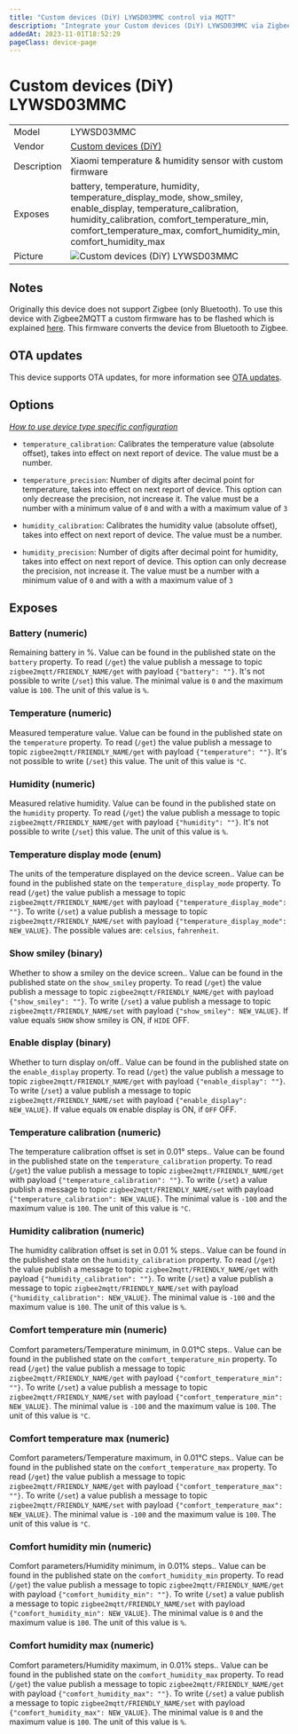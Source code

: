 ```yaml
---
title: "Custom devices (DiY) LYWSD03MMC control via MQTT"
description: "Integrate your Custom devices (DiY) LYWSD03MMC via Zigbee2MQTT with whatever smart home infrastructure you are using without the vendor's bridge or gateway."
addedAt: 2023-11-01T18:52:29
pageClass: device-page
---
```


<!-- !!!! -->
<!-- ATTENTION: This file is auto-generated through docgen! -->
<!-- You can only edit the "Notes"-Section between the two comment lines "Notes BEGIN" and "Notes END". -->
<!-- Do not use h1 or h2 heading within "## Notes"-Section. -->
<!-- !!!! -->

# Custom devices (DiY) LYWSD03MMC

|     |     |
|-----|-----|
| Model | LYWSD03MMC  |
| Vendor  | [Custom devices (DiY)](/supported-devices/#v=Custom%20devices%20(DiY))  |
| Description | Xiaomi temperature & humidity sensor with custom firmware |
| Exposes | battery, temperature, humidity, temperature_display_mode, show_smiley, enable_display, temperature_calibration, humidity_calibration, comfort_temperature_min, comfort_temperature_max, comfort_humidity_min, comfort_humidity_max |
| Picture | ![Custom devices (DiY) LYWSD03MMC](https://www.zigbee2mqtt.io/images/devices/LYWSD03MMC.png) |


<!-- Notes BEGIN: You can edit here. Add "## Notes" headline if not already present. -->
## Notes

Originally this device does not support Zigbee (only Bluetooth).
To use this device with Zigbee2MQTT a custom firmware has to be flashed which is explained [here](https://github.com/devbis/z03mmc/). This firmware converts the device from Bluetooth to Zigbee.
<!-- Notes END: Do not edit below this line -->


## OTA updates
This device supports OTA updates, for more information see [OTA updates](../guide/usage/ota_updates.md).


## Options
*[How to use device type specific configuration](../guide/configuration/devices-groups.md#specific-device-options)*

* `temperature_calibration`: Calibrates the temperature value (absolute offset), takes into effect on next report of device. The value must be a number.

* `temperature_precision`: Number of digits after decimal point for temperature, takes into effect on next report of device. This option can only decrease the precision, not increase it. The value must be a number with a minimum value of `0` and with a with a maximum value of `3`

* `humidity_calibration`: Calibrates the humidity value (absolute offset), takes into effect on next report of device. The value must be a number.

* `humidity_precision`: Number of digits after decimal point for humidity, takes into effect on next report of device. This option can only decrease the precision, not increase it. The value must be a number with a minimum value of `0` and with a with a maximum value of `3`


## Exposes

### Battery (numeric)
Remaining battery in %.
Value can be found in the published state on the `battery` property.
To read (`/get`) the value publish a message to topic `zigbee2mqtt/FRIENDLY_NAME/get` with payload `{"battery": ""}`.
It's not possible to write (`/set`) this value.
The minimal value is `0` and the maximum value is `100`.
The unit of this value is `%`.

### Temperature (numeric)
Measured temperature value.
Value can be found in the published state on the `temperature` property.
To read (`/get`) the value publish a message to topic `zigbee2mqtt/FRIENDLY_NAME/get` with payload `{"temperature": ""}`.
It's not possible to write (`/set`) this value.
The unit of this value is `°C`.

### Humidity (numeric)
Measured relative humidity.
Value can be found in the published state on the `humidity` property.
To read (`/get`) the value publish a message to topic `zigbee2mqtt/FRIENDLY_NAME/get` with payload `{"humidity": ""}`.
It's not possible to write (`/set`) this value.
The unit of this value is `%`.

### Temperature display mode (enum)
The units of the temperature displayed on the device screen..
Value can be found in the published state on the `temperature_display_mode` property.
To read (`/get`) the value publish a message to topic `zigbee2mqtt/FRIENDLY_NAME/get` with payload `{"temperature_display_mode": ""}`.
To write (`/set`) a value publish a message to topic `zigbee2mqtt/FRIENDLY_NAME/set` with payload `{"temperature_display_mode": NEW_VALUE}`.
The possible values are: `celsius`, `fahrenheit`.

### Show smiley (binary)
Whether to show a smiley on the device screen..
Value can be found in the published state on the `show_smiley` property.
To read (`/get`) the value publish a message to topic `zigbee2mqtt/FRIENDLY_NAME/get` with payload `{"show_smiley": ""}`.
To write (`/set`) a value publish a message to topic `zigbee2mqtt/FRIENDLY_NAME/set` with payload `{"show_smiley": NEW_VALUE}`.
If value equals `SHOW` show smiley is ON, if `HIDE` OFF.

### Enable display (binary)
Whether to turn display on/off..
Value can be found in the published state on the `enable_display` property.
To read (`/get`) the value publish a message to topic `zigbee2mqtt/FRIENDLY_NAME/get` with payload `{"enable_display": ""}`.
To write (`/set`) a value publish a message to topic `zigbee2mqtt/FRIENDLY_NAME/set` with payload `{"enable_display": NEW_VALUE}`.
If value equals `ON` enable display is ON, if `OFF` OFF.

### Temperature calibration (numeric)
The temperature calibration offset is set in 0.01° steps..
Value can be found in the published state on the `temperature_calibration` property.
To read (`/get`) the value publish a message to topic `zigbee2mqtt/FRIENDLY_NAME/get` with payload `{"temperature_calibration": ""}`.
To write (`/set`) a value publish a message to topic `zigbee2mqtt/FRIENDLY_NAME/set` with payload `{"temperature_calibration": NEW_VALUE}`.
The minimal value is `-100` and the maximum value is `100`.
The unit of this value is `°C`.

### Humidity calibration (numeric)
The humidity calibration offset is set in 0.01 % steps..
Value can be found in the published state on the `humidity_calibration` property.
To read (`/get`) the value publish a message to topic `zigbee2mqtt/FRIENDLY_NAME/get` with payload `{"humidity_calibration": ""}`.
To write (`/set`) a value publish a message to topic `zigbee2mqtt/FRIENDLY_NAME/set` with payload `{"humidity_calibration": NEW_VALUE}`.
The minimal value is `-100` and the maximum value is `100`.
The unit of this value is `%`.

### Comfort temperature min (numeric)
Comfort parameters/Temperature minimum, in 0.01°C steps..
Value can be found in the published state on the `comfort_temperature_min` property.
To read (`/get`) the value publish a message to topic `zigbee2mqtt/FRIENDLY_NAME/get` with payload `{"comfort_temperature_min": ""}`.
To write (`/set`) a value publish a message to topic `zigbee2mqtt/FRIENDLY_NAME/set` with payload `{"comfort_temperature_min": NEW_VALUE}`.
The minimal value is `-100` and the maximum value is `100`.
The unit of this value is `°C`.

### Comfort temperature max (numeric)
Comfort parameters/Temperature maximum, in 0.01°C steps..
Value can be found in the published state on the `comfort_temperature_max` property.
To read (`/get`) the value publish a message to topic `zigbee2mqtt/FRIENDLY_NAME/get` with payload `{"comfort_temperature_max": ""}`.
To write (`/set`) a value publish a message to topic `zigbee2mqtt/FRIENDLY_NAME/set` with payload `{"comfort_temperature_max": NEW_VALUE}`.
The minimal value is `-100` and the maximum value is `100`.
The unit of this value is `°C`.

### Comfort humidity min (numeric)
Comfort parameters/Humidity minimum, in 0.01% steps..
Value can be found in the published state on the `comfort_humidity_min` property.
To read (`/get`) the value publish a message to topic `zigbee2mqtt/FRIENDLY_NAME/get` with payload `{"comfort_humidity_min": ""}`.
To write (`/set`) a value publish a message to topic `zigbee2mqtt/FRIENDLY_NAME/set` with payload `{"comfort_humidity_min": NEW_VALUE}`.
The minimal value is `0` and the maximum value is `100`.
The unit of this value is `%`.

### Comfort humidity max (numeric)
Comfort parameters/Humidity maximum, in 0.01% steps..
Value can be found in the published state on the `comfort_humidity_max` property.
To read (`/get`) the value publish a message to topic `zigbee2mqtt/FRIENDLY_NAME/get` with payload `{"comfort_humidity_max": ""}`.
To write (`/set`) a value publish a message to topic `zigbee2mqtt/FRIENDLY_NAME/set` with payload `{"comfort_humidity_max": NEW_VALUE}`.
The minimal value is `0` and the maximum value is `100`.
The unit of this value is `%`.


